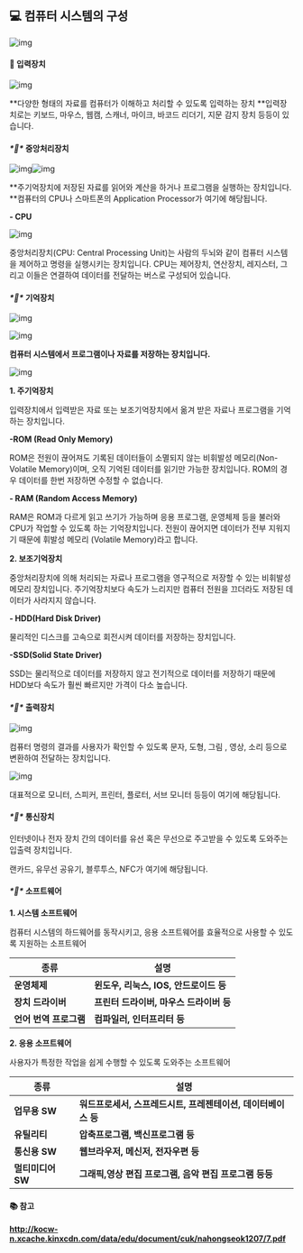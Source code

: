 ## **💻 컴퓨터 시스템의 구성**

 



![img](https://blog.kakaocdn.net/dn/bt1ZKs/btrjiLSaWGH/lAGk36hFI3HRPuKsli2Tjk/img.png)



 

#### **📌 입력장치**



![img](https://blog.kakaocdn.net/dn/bOfcoc/btrjjRw3zcr/6fVZytC1OcVJFfmkcgkLa0/img.png)



**다양한 형태의 자료를 컴퓨터가 이해하고 처리할 수 있도록 입력하는 장치
**입력장치로는 키보드, 마우스, 웹캠, 스캐너, 마이크, 바코드 리더기, 지문 감지 장치 등등이 있습니다.

 

#### ***\*📌\** 중앙처리장치**



![img](https://blog.kakaocdn.net/dn/cpWouT/btrjkERwllm/8mMxkzf39ikrkABz9WzyL1/img.png)![img](https://blog.kakaocdn.net/dn/cWvtzn/btrjlUN2Uj5/OLd5YFNSHIbxkyk3oWmEV1/img.gif)



**주기억장치에 저장된 자료를 읽어와 계산을 하거나 프로그램을 실행하는 장치입니다.
**컴퓨터의 CPU나 스마트폰의 Application Processor가 여기에 해당됩니다.

**- CPU**



![img](https://blog.kakaocdn.net/dn/clU0vv/btrjlPlO6Mf/ElWSsIKyNRRTeWCKyUdsOK/img.png)



중앙처리장치(CPU: Central Processing Unit)는 사람의 두뇌와 같이 컴퓨터 시스템을 제어하고 명령을 실행시키는 장치입니다. CPU는 제어장치, 연산장치, 레지스터, 그리고 이들은 연결하여 데이터를 전달하는 버스로 구성되어 있습니다.

 

#### ***\*📌\** 기억장치**

 



![img](https://blog.kakaocdn.net/dn/nrhx5/btrjiYX6LcB/y6wecjoVUJUiMrdnMKBmC0/img.png)

![img](https://blog.kakaocdn.net/dn/bQHr4r/btrjkiack74/AwcEKSZw7PQbvVMC1onMU0/img.png)



**컴퓨터 시스템에서 프로그램이나 자료를 저장하는 장치입니다.**



![img](https://blog.kakaocdn.net/dn/xYLSm/btrjjuI3I74/0bFadfK1KL8T3cx5bETCWk/img.png)



 

**1. 주기억장치**

입력장치에서 입력받은 자료 또는 보조기억장치에서 옮겨 받은 자료나 프로그램을 기억하는 장치입니다.

**-ROM (Read Only Memory)**

ROM은 전원이 끊어져도 기록된 데이터들이 소멸되지 않는 비휘발성 메모리(Non-Volatile Memory)이며, 오직 기억된 데이터를 읽기만 가능한 장치입니다. ROM의 경우 데이터를 한번 저장하면 수정할 수 없습니다.

 

**- RAM (Random Access Memory)** 

RAM은 ROM과 다르게 읽고 쓰기가 가능하며 응용 프로그램, 운영체제 등을 불러와 CPU가 작업할 수 있도록 하는 기억장치입니다. 전원이 끊어지면 데이터가 전부 지워지기 때문에 휘발성 메모리 (Volatile Memory)라고 합니다.

 

**2. 보조기억장치**

중앙처리장치에 의해 처리되는 자료나 프로그램을 영구적으로 저장할 수 있는 비휘발성 메모리 장치입니다. 주기억장치보다 속도가 느리지만 컴퓨터 전원을 끄더라도 저장된 데이터가 사라지지 않습니다.

**- HDD(Hard Disk Driver)**

물리적인 디스크를 고속으로 회전시켜 데이터를 저장하는 장치입니다. 

 

**-SSD(Solid State Driver)**

SSD는 물리적으로 데이터를 저장하지 않고 전기적으로 데이터를 저장하기 때문에 HDD보다 속도가 훨씬 빠르지만 가격이 다소 높습니다.

 

#### ***\*📌\** 출력장치**



![img](https://blog.kakaocdn.net/dn/bEeUlD/btrjkzCTXEN/b85yuy7K5N8q1GDOYF52w1/img.png)



컴퓨터 명령의 결과를 사용자가 확인할 수 있도록 문자, 도형, 그림 , 영상, 소리 등으로 변환하여 전달하는 장치입니다.



![img](https://blog.kakaocdn.net/dn/RO83V/btrjiZJGq3h/wiZGZtwOHiySu1CsAxAa3K/img.png)



대표적으로 모니터, 스피커, 프린터, 플로터, 서브 모니터 등등이 여기에 해당됩니다.

 

#### ***\*📌\** 통신장치**

인터넷이나 전자 장치 간의 데이터를 유선 혹은 무선으로 주고받을 수 있도록 도와주는 입출력 장치입니다.

랜카드, 유무선 공유기, 블루투스, NFC가 여기에 해당됩니다.

 

#### ***\*📌\** 소프트웨어**

**1. 시스템 소프트웨어**

컴퓨터 시스템의 하드웨어를 동작시키고, 응용 소프트웨어를 효율적으로 사용할 수 있도록 지원하는 소프트웨어

| **종류**               | **설명**                                |
| ---------------------- | --------------------------------------- |
| **운영체제**           | **윈도우, 리눅스, IOS, 안드로이드 등**  |
| **장치 드라이버**      | **프린터 드라이버, 마우스 드라이버 등** |
| **언어 번역 프로그램** | **컴파일러, 인터프리터 등**             |

 

**2. 응용 소프트웨어**

사용자가 특정한 작업을 쉽게 수행할 수 있도록 도와주는 소프트웨어

| **종류**          | **설명**                                                     |
| ----------------- | ------------------------------------------------------------ |
| **업무용 SW**     | **워드프로세서, 스프레드시트, 프레젠테이션, 데이터베이스 등** |
| **유틸리티**      | **압축프로그램, 백신프로그램 등**                            |
| **통신용 SW**     | **웹브라우저, 메신저, 전자우편 등**                          |
| **멀티미디어 SW** | **그래픽,영상 편집 프로그램, 음악 편집 프로그램 등등**       |

 

 

 

 

 

#### **📚 참고**

**http://kocw-n.xcache.kinxcdn.com/data/edu/document/cuk/nahongseok1207/7.pdf**